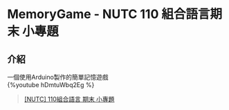 # MemoryGame - NUTC 110 組合語言期末 小專題
## 介紹
一個使用Arduino製作的簡單記憶遊戲
<br/>
{%youtube hDmtuWbq2Eg %}
> [[NUTC] 110組合語言 期末 小專題](http://www.google.com/)